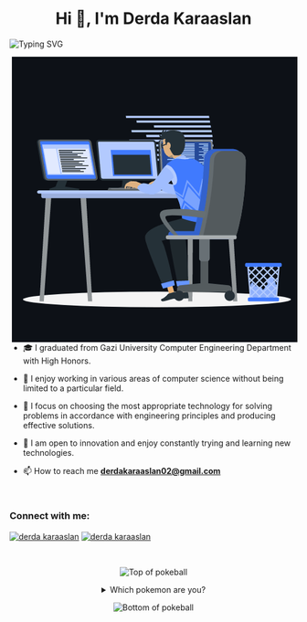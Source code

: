 <h1 align="center">Hi 👋, I'm Derda Karaaslan</h1>
<img src="https://readme-typing-svg.herokuapp.com?font=Fira+Code&pause=1000&width=435&lines=Abdurrahman+Derda+Karaaslan;You+can+contact+me" alt="Typing SVG" />

<br>

<p><img align="right" src="https://github.com/derdakaraaslan/derdakaraaslan/blob/main/animation_500_kxa883sd.gif" alt="Derda Karaaslan" /></p>


- 🎓 I graduated from Gazi University Computer Engineering Department with High Honors.

- 🧠 I enjoy working in various areas of computer science without being limited to a particular field.

- 🔧 I focus on choosing the most appropriate technology for solving problems in accordance with engineering principles and producing effective solutions.

- 🚀 I am open to innovation and enjoy constantly trying and learning new technologies.

- 📫 How to reach me **derdakaraaslan02@gmail.com**

<br>
<h3 align="left">Connect with me:</h3>
<p align="left">
  <a href="https://www.linkedin.com/in/derdakaraaslan/" target="blank"><img align="center"
      src="https://raw.githubusercontent.com/rahuldkjain/github-profile-readme-generator/master/src/images/icons/Social/linked-in-alt.svg"
      alt="derda karaaslan" height="30" width="40" /></a>
  <a href="https://t.me/aderdakaraaslan" target="blank"><img align="center"
      src="https://img.shields.io/badge/Telegram-2CA5E0?style=for-the-badge&logo=telegram&logoColor=white"
      alt="derda karaaslan" height="30" width="40" /></a>
</p>

<br>
<div align="center">

  
![Top of pokeball](https://user-images.githubusercontent.com/44261381/209363264-ac854d3c-2cc2-44c4-928e-8a08d1013f46.png)

<details>
<summary>Which pokemon are you?</summary>

<br>
  <div align=center>
      <img height="200" src="https://derdakaraaslan.com.tr/api/get-random-pokemon" alt="Pokemon">
  </div>

</details>

![Bottom of pokeball](https://user-images.githubusercontent.com/44261381/209363271-905d2a5e-8a18-44c0-a450-45dddd4d5036.png)
</div>
